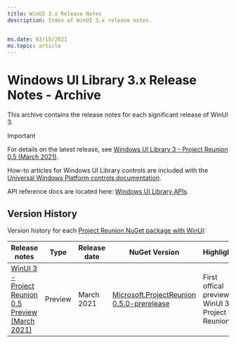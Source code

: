 ```yaml
---
title: WinUI 3.x Release Notes
description: Index of WinUI 3.x release notes.


ms.date: 03/15/2021
ms.topic: article
---
```


# Windows UI Library 3.x Release Notes - Archive

This archive contains the release notes for each significant release of WinUI 3.

> [!Important]
> For details on the latest release, see [Windows UI Library 3 - Project Reunion 0.5 (March 2021)](../index.md).
>
> How-to articles for Windows UI Library controls are included with the [Universal Windows Platform controls documentation](/windows/uwp/design/controls-and-patterns/).
>
> API reference docs are located here: [Windows UI Library APIs](/windows/winui/api/).

## Version History

Version history for each [Project Reunion NuGet package with WinUI](https://www.nuget.org/packages/Microsoft.ProjectReunion):

| Release notes | Type | Release date | NuGet Version | Highlights |
| --- | --- | --- | --- | --- |
| [WinUI 3 - Project Reunion 0.5 Preview (March 2021)](winui3-project-reunion-0.5-preview.md) | Preview | March 2021 | [Microsoft.ProjectReunion 0.5.0-prerelease](https://www.nuget.org/packages/Microsoft.ProjectReunion/0.5.0-prerelease) | First offical preview of WinUI 3 in Project Reunion |
